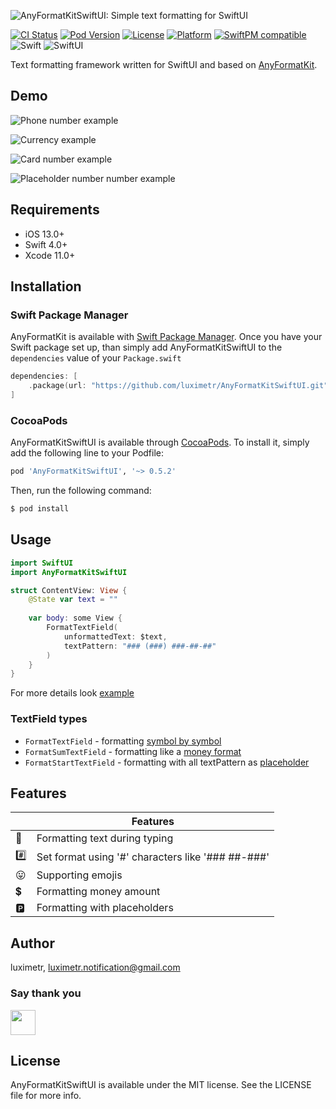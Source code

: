 ![AnyFormatKitSwiftUI: Simple text formatting for SwiftUI](Assets/anyformatkitswiftui_logo.jpeg)

[![CI Status](http://img.shields.io/travis/luximetr/AnyFormatKitSwiftUI.svg?style=flat)](https://travis-ci.org/luximetr/AnyFormatKitSwiftUI)
[![Pod Version](https://img.shields.io/cocoapods/v/AnyFormatKitSwiftUI.svg?style=flat)](http://cocoapods.org/pods/AnyFormatKitSwiftUI)
[![License](https://img.shields.io/cocoapods/l/AnyFormatKitSwiftUI.svg?style=flat)](http://cocoapods.org/pods/AnyFormatKitSwiftUI)
[![Platform](https://img.shields.io/cocoapods/p/AnyFormatKitSwiftUI.svg?style=flat)](http://cocoapods.org/pods/AnyFormatKitSwiftUI)
[![SwiftPM compatible](https://img.shields.io/badge/SwiftPM-compatible-brightgreen.svg)](https://swift.org/package-manager/)
![Swift](https://img.shields.io/badge/%20in-swift%205.0-brightgreen.svg)
![SwiftUI](https://img.shields.io/badge/%20in-swiftUI-brightgreen.svg)

Text formatting framework written for SwiftUI and based on [AnyFormatKit](https://github.com/luximetr/AnyFormatKit).

## Demo

![Phone number example](Assets/example_phone_number.gif)

![Currency example](Assets/example_sum.gif)

![Card number example](Assets/example_card_number.gif)

![Placeholder number number example](Assets/example_placeholder_phone_number.gif)


## Requirements

- iOS 13.0+
- Swift 4.0+
- Xcode 11.0+

## Installation

### Swift Package Manager
AnyFormatKit is available with [Swift Package Manager](https://swift.org/package-manager/). 
Once you have your Swift package set up, than simply add AnyFormatKitSwiftUI to the `dependencies` value of your `Package.swift`

```swift
dependencies: [
    .package(url: "https://github.com/luximetr/AnyFormatKitSwiftUI.git", .upToNextMajor(from: "0.5.2"))
]
```

### CocoaPods

AnyFormatKitSwiftUI is available through [CocoaPods](http://cocoapods.org). To install
it, simply add the following line to your Podfile:

```ruby
pod 'AnyFormatKitSwiftUI', '~> 0.5.2'
```

Then, run the following command:

```bash
$ pod install
```

## Usage

```swift
import SwiftUI
import AnyFormatKitSwiftUI

struct ContentView: View {
    @State var text = ""
    
    var body: some View {
        FormatTextField(
            unformattedText: $text,
            textPattern: "### (###) ###-##-##"
        )
    }
}
```

For more details look [example](Example/SPMCheck/SPMCheck/ContentView.swift)

### TextField types

- `FormatTextField` - formatting [symbol by symbol](Assets/example_phone_number.gif)
- `FormatSumTextField` - formatting like a [money format](Assets/example_sum.gif)
- `FormatStartTextField` - formatting with all textPattern as [placeholder](Assets/example_placeholder_phone_number.gif)

## Features

| |Features |
|-------------------|------------------------------------------------------------|
:bicyclist:| Formatting text during typing
:hash:| Set format using '#' characters like '### ##-###'
:stuck_out_tongue:| Supporting emojis
:heavy_dollar_sign:| Formatting money amount
:parking:| Formatting with placeholders

## Author

luximetr, luximetr.notification@gmail.com

### Say thank you

<a href="https://paypal.me/luximetr/"><img src="https://github.com/andreostrovsky/donate-with-paypal/blob/master/PNG/blue.png" height="40"></a>

## License

AnyFormatKitSwiftUI is available under the MIT license. See the LICENSE file for more info.

